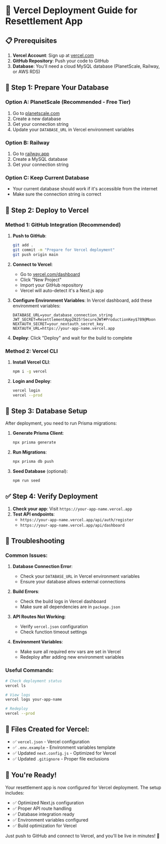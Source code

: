 # 🚀 Vercel Deployment Guide for Resettlement App

## 📋 Prerequisites

1. **Vercel Account**: Sign up at [vercel.com](https://vercel.com)
2. **GitHub Repository**: Push your code to GitHub
3. **Database**: You'll need a cloud MySQL database (PlanetScale, Railway, or AWS RDS)

## 🔧 Step 1: Prepare Your Database

### Option A: PlanetScale (Recommended - Free Tier)
1. Go to [planetscale.com](https://planetscale.com)
2. Create a new database
3. Get your connection string
4. Update your `DATABASE_URL` in Vercel environment variables

### Option B: Railway
1. Go to [railway.app](https://railway.app)
2. Create a MySQL database
3. Get your connection string

### Option C: Keep Current Database
- Your current database should work if it's accessible from the internet
- Make sure the connection string is correct

## 🚀 Step 2: Deploy to Vercel

### Method 1: GitHub Integration (Recommended)
1. **Push to GitHub**:
   ```bash
   git add .
   git commit -m "Prepare for Vercel deployment"
   git push origin main
   ```

2. **Connect to Vercel**:
   - Go to [vercel.com/dashboard](https://vercel.com/dashboard)
   - Click "New Project"
   - Import your GitHub repository
   - Vercel will auto-detect it's a Next.js app

3. **Configure Environment Variables**:
   In Vercel dashboard, add these environment variables:
   ```
   DATABASE_URL=your_database_connection_string
   JWT_SECRET=ResettlementApp2025!SecureJWT#ProductionKey$789@Moon
   NEXTAUTH_SECRET=your_nextauth_secret_key
   NEXTAUTH_URL=https://your-app-name.vercel.app
   ```

4. **Deploy**: Click "Deploy" and wait for the build to complete

### Method 2: Vercel CLI
1. **Install Vercel CLI**:
   ```bash
   npm i -g vercel
   ```

2. **Login and Deploy**:
   ```bash
   vercel login
   vercel --prod
   ```

## 🔧 Step 3: Database Setup

After deployment, you need to run Prisma migrations:

1. **Generate Prisma Client**:
   ```bash
   npx prisma generate
   ```

2. **Run Migrations**:
   ```bash
   npx prisma db push
   ```

3. **Seed Database** (optional):
   ```bash
   npm run seed
   ```

## ✅ Step 4: Verify Deployment

1. **Check your app**: Visit `https://your-app-name.vercel.app`
2. **Test API endpoints**:
   - `https://your-app-name.vercel.app/api/auth/register`
   - `https://your-app-name.vercel.app/api/dashboard`

## 🐛 Troubleshooting

### Common Issues:

1. **Database Connection Error**:
   - Check your `DATABASE_URL` in Vercel environment variables
   - Ensure your database allows external connections

2. **Build Errors**:
   - Check the build logs in Vercel dashboard
   - Make sure all dependencies are in `package.json`

3. **API Routes Not Working**:
   - Verify `vercel.json` configuration
   - Check function timeout settings

4. **Environment Variables**:
   - Make sure all required env vars are set in Vercel
   - Redeploy after adding new environment variables

### Useful Commands:
```bash
# Check deployment status
vercel ls

# View logs
vercel logs your-app-name

# Redeploy
vercel --prod
```

## 📁 Files Created for Vercel:

- ✅ `vercel.json` - Vercel configuration
- ✅ `.env.example` - Environment variables template
- ✅ Updated `next.config.js` - Optimized for Vercel
- ✅ Updated `.gitignore` - Proper file exclusions

## 🎉 You're Ready!

Your resettlement app is now configured for Vercel deployment. The setup includes:

- ✅ Optimized Next.js configuration
- ✅ Proper API route handling
- ✅ Database integration ready
- ✅ Environment variables configured
- ✅ Build optimization for Vercel

Just push to GitHub and connect to Vercel, and you'll be live in minutes! 🚀